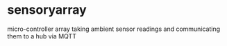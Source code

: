 # sensoryarray
micro-controller array taking ambient sensor readings and communicating them to a hub via MQTT
